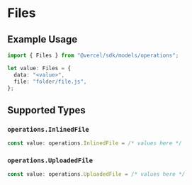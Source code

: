 # Files

## Example Usage

```typescript
import { Files } from "@vercel/sdk/models/operations";

let value: Files = {
  data: "<value>",
  file: "folder/file.js",
};
```

## Supported Types

### `operations.InlinedFile`

```typescript
const value: operations.InlinedFile = /* values here */
```

### `operations.UploadedFile`

```typescript
const value: operations.UploadedFile = /* values here */
```

